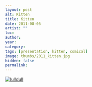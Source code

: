 ```yaml
---
layout: post
alt: Kitten
title: Kitten
date: 2011-08-05
artist: ""
loc: 
author: 
year: 
category: 
tags: [presentation, kitten, comical]
image: thumbs/2011_kitten.jpg
hidden: false
permalink:
---
```






<div class="post_image">
	<a href="{{ site.baseurl }}/images/posts/2011_kitten/001.jpg" target="_blank">
	<img src="{{ site.baseurl }}/images/posts/2011_kitten/001.jpg" alt="lulldull"></a>
</div>
